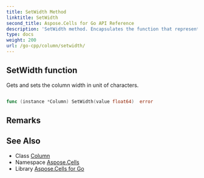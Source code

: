 ```yaml
---
title: SetWidth Method 
linktitle: SetWidth
second_title: Aspose.Cells for Go API Reference
description: 'SetWidth method. Encapsulates the function that represents setwidth in Go.'
type: docs
weight: 200
url: /go-cpp/column/setwidth/
---
```


## SetWidth function

Gets and sets the column width in unit of characters.

```go

func (instance *Column) SetWidth(value float64)  error

```

## Remarks


## See Also

* Class [Column](../)
* Namespace [Aspose.Cells](../../)
* Library [Aspose.Cells for Go](../../../)
